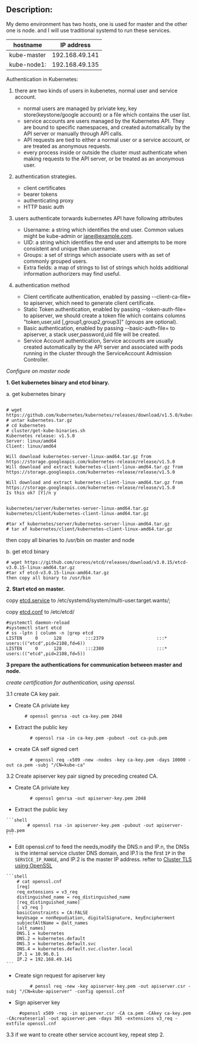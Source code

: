 Description:
--
My demo environment has two hosts, one is used for master and the other one is node. and I will use traditional systemd to run these services.

hostname|IP address|
--------|-----------
kube-master| 192.168.49.141
kube-node1:|192.168.49.135

Authentication in Kubernetes:

1. there are two kinds of users in kubenetes, normal user and service account. 
    * normal users are managed by priviate key, key store(keystone/google account) or a file which contains the user list. 
    * service accounts are users managed by the Kubernetes API. They are bound to specific namespaces, and created automatically by the API server or manually through API calls.
    * API requests are tied to either a normal user or a service account, or are treated as anonymous requests. 
    * every process inside or outside the cluster must authenticate when making requests to the API server, or be treated as an anonymous user.

2. authentication strategies.
    * client certificates
    * bearer tokens
    * authenticating proxy
    * HTTP basic auth

3. users authenticate torwards kubernetes API have following attributes
    * Username: a string which identifies the end user. Common values might be kube-admin or jane@example.com.
    * UID: a string which identifies the end user and attempts to be more consistent and unique than username.
    * Groups: a set of strings which associate users with as set of commonly grouped users.
    * Extra fields: a map of strings to list of strings which holds additional information authorizers may find useful.

4. authentication method
    * Client certificate authentication, enabled by passing --client-ca-file= to apiserver, which need to generate client certificate. 
    * Static Token authentication, enabled by passing --token-auth-file= to apiserver, we should create a token file which contains columns "token,user,uid [,group1,group2,group3]" (groups are optional).
    * Basic authentication, enabled by passing --basic-auth-file= to apiserver, a stack user,password,uid file will be created.
    * Service Account authentication, Service accounts are usually created automatically by the API server and associated with pods running in the cluster through the ServiceAccount Admission Controller.

*Configure on master node*


**1. Get kubernetes binary and etcd binary.**

  a. get kubernetes binary 

```shell

# wget https://github.com/kubernetes/kubernetes/releases/download/v1.5.0/kubernetes.tar.gz
# untar kubernetes.tar.gz 
# cd kubernetes
# cluster/get-kube-binaries.sh
Kubernetes release: v1.5.0
Server: linux/amd64
Client: linux/amd64

Will download kubernetes-server-linux-amd64.tar.gz from https://storage.googleapis.com/kubernetes-release/release/v1.5.0
Will download and extract kubernetes-client-linux-amd64.tar.gz from https://storage.googleapis.com/kubernetes-release/release/v1.5.0

Will download and extract kubernetes-client-linux-amd64.tar.gz from https://storage.googleapis.com/kubernetes-release/release/v1.5.0
Is this ok? [Y]/n y


kubernetes/server/kubernetes-server-linux-amd64.tar.gz 
kubernetes/client/kubernetes-client-linux-amd64.tar.gz 

#tar xf kubernetes/server/kubernetes-server-linux-amd64.tar.gz 
# tar xf kubernetes/client/kubernetes-client-linux-amd64.tar.gz 

```

then copy all binaries to /usr/bin on master and node 

  b. get etcd binary

```shell
# wget https://github.com/coreos/etcd/releases/download/v3.0.15/etcd-v3.0.15-linux-amd64.tar.gz
#tar xf etcd-v3.0.15-linux-amd64.tar.gz
then copy all binary to /usr/bin
```

**2. Start etcd on master.**

copy [etcd.service](./init/etcd.service) to /etc/systemd/system/multi-user.target.wants/;

copy [etcd.conf](./conf/etcd.conf) to /etc/etcd/

```shell
#systemctl daemon-reload
#systemctl start etcd
# ss -lptn | column -n |grep etcd
LISTEN     0      128         :::2379                    :::*                   users:(("etcd",pid=2108,fd=6))
LISTEN     0      128         :::2380                    :::*                   users:(("etcd",pid=2108,fd=5))

```

**3 prepare the authentications for communication between master and node.**

 *create certification for  authentication, using openssl.*


 3.1  create CA key pair.
   * Create CA priviate key
      
   ```shell
          # openssl genrsa -out ca-key.pem 2048
   ```

   * Extract the public key
       
   ```shell
            # openssl rsa -in ca-key.pem -pubout -out ca-pub.pem
   ```

   * create CA  self  signed cert
        
   ```shell
            # openssl req -x509 -new -nodes -key ca-key.pem -days 10000 -out ca.pem -subj "/CN=kube-ca"
   ```


 3.2  Create apiserver key pair signed by preceding created CA.
   * Create CA priviate key
        
   ```shell
            # openssl genrsa -out apiserver-key.pem 2048
   ```

   * Extract the public key
        
    ```shell
            # openssl rsa -in apiserver-key.pem -pubout -out apiserver-pub.pem
    ```
        
   * Edit openssl.cnf to feed the needs,modify the DNS.n and IP.n, the DNSs is the internal service cluster DNS domain, and IP.1 is the first ```IP``` in the ```SERVICE_IP_RANGE```, and IP.2 is the master IP address. refter to [Cluster TLS using OpenSSL](https://coreos.com/kubernetes/docs/latest/openssl.html)
        
    ```shell
        # cat openssl.cnf
        [req]
        req_extensions = v3_req
        distinguished_name = req_distinguished_name
        [req_distinguished_name]
        [ v3_req ]
        basicConstraints = CA:FALSE
        keyUsage = nonRepudiation, digitalSignature, keyEncipherment
        subjectAltName = @alt_names
        [alt_names]
        DNS.1 = kubernetes
        DNS.2 = kubernetes.default
        DNS.3 = kubernetes.default.svc
        DNS.4 = kubernetes.default.svc.cluster.local
        IP.1 = 10.96.0.1
        IP.2 = 192.168.49.141
    ```

   * Create sign request for apiserver key
        
   ```shell
            # penssl req -new -key apiserver-key.pem -out apiserver.csr -subj "/CN=kube-apiserver" -config openssl.cnf
   ```

   * Sign apiserver key

   ```
        #openssl x509 -req -in apiserver.csr -CA ca.pem -CAkey ca-key.pem -CAcreateserial -out apiserver.pem -days 365 -extensions v3_req -extfile openssl.cnf
   ```
 3.3  if we want to create other service account key, repeat step 2. 


